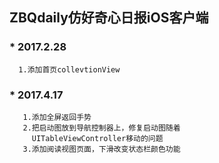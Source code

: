 ## ZBQdaily仿好奇心日报iOS客户端


### * 2017.2.28
      1.添加首页collevtionView

### * 2017.4.17 
       1.添加全屏返回手势
       2.把启动图放到导航控制器上，修复启动图随着
         UITableViewController移动的问题
       3.添加阅读视图页面，下滑改变状态栏颜色功能
       
           